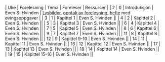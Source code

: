 | Uke | Forelesning | Tema | Foreleser | Ressurser | 
| 2 | 0 | Introduksjon |  Even S. Hvinden | [Lysbilder](https://www.dropbox.com/s/04d7detrng2hw51/forelesning_1_sok1010_1016_v22.pdf?dl=0), [opptak av forelesning](https://uit.cloud.panopto.eu/Panopto/Pages/Viewer.aspx?id=ac9f74c5-f849-4951-90d9-ae1c007e92c1), [hefte](https://www.dropbox.com/s/qlh9vo171ldm4yb/hefte.pdf?dl=0) med øvingsoppgaver |
| 3 | 1 | Kapittel 1 |  Even S. Hvinden ||
| 4 | 2 | Kapittel 2 |  Even S. Hvinden ||
| 5 | 3 | Kapittel 3 |  Even S. Hvinden ||
| 6 | 4 | Kapittel 4 |  Even S. Hvinden ||
| 7 | 5 | Kapittel 5 |  Even S. Hvinden ||
| 8 | 6 | Kapittel 6 |  Even S. Hvinden ||
| 9 | 7 | Kapittel 7 |  Even S. Hvinden ||
| 11 | 8 | Kapittel 8 |  Even S. Hvinden ||
| 12 | 9 | Kapittel 9-10 |  Even S. Hvinden ||
| 14 | 11 | Kapittel 11 |  Even S. Hvinden ||
| 16 | 12 | Kapittel 12 |  Even S. Hvinden ||
| 17 | 13 | Kapittel 13 |  Even S. Hvinden ||
| 18 | 14 | Kapittel 14 |  Even S. Hvinden ||
| 19 | 15 | Kapittel 15-16 |  Even S. Hvinden ||
